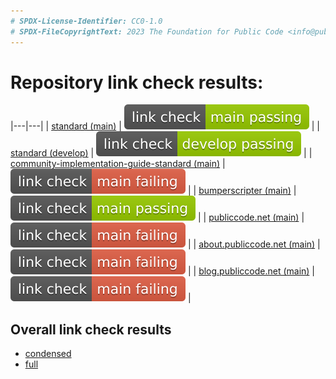 ```yaml
---
# SPDX-License-Identifier: CC0-1.0
# SPDX-FileCopyrightText: 2023 The Foundation for Public Code <info@publiccode.net>
---
```


# Repository link check results:

|---|---|
| [standard (main)](https://github.com/publiccodenet/standard/tree/main) | [![standard badge](badges/standard.publiccode.net.svg)](standard.publiccode.net-url-check-look.json) |
| [standard (develop)](https://github.com/publiccodenet/standard/tree/develop) | [![standard badge](badges/standard.publiccode.net-develop.svg)](standard.publiccode.net-develop-url-check-look.json) |
| [community-implementation-guide-standard (main)](https://github.com/publiccodenet/community-implementation-guide-standard/tree/main) | [![standard badge](badges/community-implementation-guide-standard.svg)](community-implementation-guide-standard-url-check-look.json) |
| [bumperscripter (main)](https://github.com/publiccodenet/bumperscripter/tree/main) | [![bumperscripter badge](badges/bumperscripter.svg)](bumperscripter-url-check-look.json) |
| [publiccode.net (main)](https://github.com/publiccodenet/publiccode.net/tree/main) | [![publiccode.net badge](badges/publiccode.net.svg)](publiccode.net-url-check-look.json) |
| [about.publiccode.net (main)](https://github.com/publiccodenet/about/tree/main) | [![about badge](badges/about.publiccode.net.svg)](about.publiccode.net-url-check-look.json) |
| [blog.publiccode.net (main)](https://github.com/publiccodenet/blog/tree/main) | [![blog badge](badges/blog.publiccode.net.svg)](blog.publiccode.net-url-check-look.json) |

## Overall link check results

* [condensed](url-check-fails.json)
* [full](url-check-results.json)
